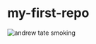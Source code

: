 # my-first-repo

![andrew tate smoking](https://chumley.barstoolsports.com/wp-content/uploads/2019/04/15/169dcca429b89871-822x617.png)

